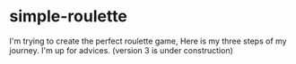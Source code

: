 # simple-roulette
I'm trying to create the perfect roulette game, Here is my three steps of my journey. I'm up for advices. (version 3 is under construction)
